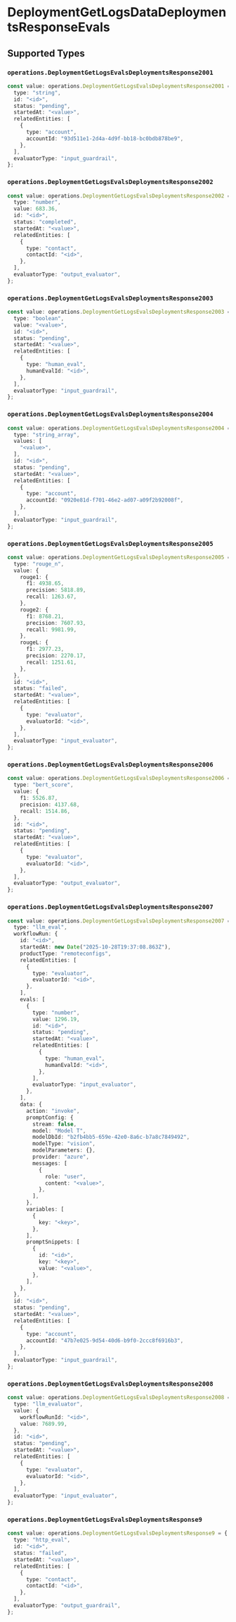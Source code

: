 # DeploymentGetLogsDataDeploymentsResponseEvals


## Supported Types

### `operations.DeploymentGetLogsEvalsDeploymentsResponse2001`

```typescript
const value: operations.DeploymentGetLogsEvalsDeploymentsResponse2001 = {
  type: "string",
  id: "<id>",
  status: "pending",
  startedAt: "<value>",
  relatedEntities: [
    {
      type: "account",
      accountId: "93d511e1-2d4a-4d9f-bb18-bc0bdb878be9",
    },
  ],
  evaluatorType: "input_guardrail",
};
```

### `operations.DeploymentGetLogsEvalsDeploymentsResponse2002`

```typescript
const value: operations.DeploymentGetLogsEvalsDeploymentsResponse2002 = {
  type: "number",
  value: 683.36,
  id: "<id>",
  status: "completed",
  startedAt: "<value>",
  relatedEntities: [
    {
      type: "contact",
      contactId: "<id>",
    },
  ],
  evaluatorType: "output_evaluator",
};
```

### `operations.DeploymentGetLogsEvalsDeploymentsResponse2003`

```typescript
const value: operations.DeploymentGetLogsEvalsDeploymentsResponse2003 = {
  type: "boolean",
  value: "<value>",
  id: "<id>",
  status: "pending",
  startedAt: "<value>",
  relatedEntities: [
    {
      type: "human_eval",
      humanEvalId: "<id>",
    },
  ],
  evaluatorType: "input_guardrail",
};
```

### `operations.DeploymentGetLogsEvalsDeploymentsResponse2004`

```typescript
const value: operations.DeploymentGetLogsEvalsDeploymentsResponse2004 = {
  type: "string_array",
  values: [
    "<value>",
  ],
  id: "<id>",
  status: "pending",
  startedAt: "<value>",
  relatedEntities: [
    {
      type: "account",
      accountId: "0920e81d-f701-46e2-ad07-a09f2b92008f",
    },
  ],
  evaluatorType: "input_guardrail",
};
```

### `operations.DeploymentGetLogsEvalsDeploymentsResponse2005`

```typescript
const value: operations.DeploymentGetLogsEvalsDeploymentsResponse2005 = {
  type: "rouge_n",
  value: {
    rouge1: {
      f1: 4938.65,
      precision: 5818.89,
      recall: 1263.67,
    },
    rouge2: {
      f1: 8768.21,
      precision: 7607.93,
      recall: 9981.99,
    },
    rougeL: {
      f1: 2977.23,
      precision: 2270.17,
      recall: 1251.61,
    },
  },
  id: "<id>",
  status: "failed",
  startedAt: "<value>",
  relatedEntities: [
    {
      type: "evaluator",
      evaluatorId: "<id>",
    },
  ],
  evaluatorType: "input_evaluator",
};
```

### `operations.DeploymentGetLogsEvalsDeploymentsResponse2006`

```typescript
const value: operations.DeploymentGetLogsEvalsDeploymentsResponse2006 = {
  type: "bert_score",
  value: {
    f1: 5526.87,
    precision: 4137.68,
    recall: 1514.86,
  },
  id: "<id>",
  status: "pending",
  startedAt: "<value>",
  relatedEntities: [
    {
      type: "evaluator",
      evaluatorId: "<id>",
    },
  ],
  evaluatorType: "output_evaluator",
};
```

### `operations.DeploymentGetLogsEvalsDeploymentsResponse2007`

```typescript
const value: operations.DeploymentGetLogsEvalsDeploymentsResponse2007 = {
  type: "llm_eval",
  workflowRun: {
    id: "<id>",
    startedAt: new Date("2025-10-28T19:37:08.863Z"),
    productType: "remoteconfigs",
    relatedEntities: [
      {
        type: "evaluator",
        evaluatorId: "<id>",
      },
    ],
    evals: [
      {
        type: "number",
        value: 1296.19,
        id: "<id>",
        status: "pending",
        startedAt: "<value>",
        relatedEntities: [
          {
            type: "human_eval",
            humanEvalId: "<id>",
          },
        ],
        evaluatorType: "input_evaluator",
      },
    ],
    data: {
      action: "invoke",
      promptConfig: {
        stream: false,
        model: "Model T",
        modelDbId: "b2fb4bb5-659e-42e0-8a6c-b7a8c7849492",
        modelType: "vision",
        modelParameters: {},
        provider: "azure",
        messages: [
          {
            role: "user",
            content: "<value>",
          },
        ],
      },
      variables: [
        {
          key: "<key>",
        },
      ],
      promptSnippets: [
        {
          id: "<id>",
          key: "<key>",
          value: "<value>",
        },
      ],
    },
  },
  id: "<id>",
  status: "pending",
  startedAt: "<value>",
  relatedEntities: [
    {
      type: "account",
      accountId: "47b7e025-9d54-40d6-b9f0-2ccc8f6916b3",
    },
  ],
  evaluatorType: "input_guardrail",
};
```

### `operations.DeploymentGetLogsEvalsDeploymentsResponse2008`

```typescript
const value: operations.DeploymentGetLogsEvalsDeploymentsResponse2008 = {
  type: "llm_evaluator",
  value: {
    workflowRunId: "<id>",
    value: 7689.99,
  },
  id: "<id>",
  status: "pending",
  startedAt: "<value>",
  relatedEntities: [
    {
      type: "evaluator",
      evaluatorId: "<id>",
    },
  ],
  evaluatorType: "input_evaluator",
};
```

### `operations.DeploymentGetLogsEvalsDeploymentsResponse9`

```typescript
const value: operations.DeploymentGetLogsEvalsDeploymentsResponse9 = {
  type: "http_eval",
  id: "<id>",
  status: "failed",
  startedAt: "<value>",
  relatedEntities: [
    {
      type: "contact",
      contactId: "<id>",
    },
  ],
  evaluatorType: "output_guardrail",
};
```

